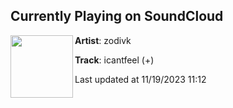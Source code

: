 ## Currently Playing on SoundCloud

[<img align="left" width="100" src="https://i1.sndcdn.com/artworks-t6pIHZLWSI2z73F5-qNXFHA-t500x500.jpg">](https://soundcloud.com/zodivk/icantfeel)

**Artist**: zodivk 

**Track**: icantfeel (+)

Last updated at 11/19/2023 11:12
